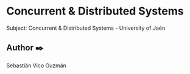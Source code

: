 # Concurrent & Distributed Systems

Subject: Concurrent & Distributed Systems - University of Jaén

## Author ✒️

Sebastián Vico Guzmán

